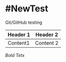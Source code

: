#NewTest
=======

Git/GitHub testing

Header 1 | Header 2
-------------|-------------
Content1 | Content 2

*Bold*
_Tetx_